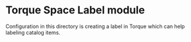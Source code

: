# Torque Space Label module

Configuration in this directory is creating a label in Torque which can help labeling catalog items.
